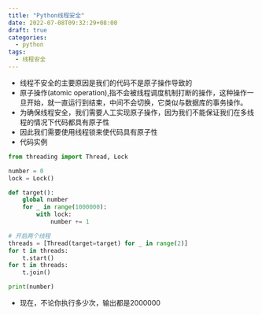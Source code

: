 ```yaml
---
title: "Python线程安全"
date: 2022-07-08T09:32:29+08:00
draft: true
categories:
  - python
tags:
  - 线程安全
---
```

<!--more-->

- 线程不安全的主要原因是我们的代码不是原子操作导致的
- 原子操作(atomic operation),指不会被线程调度机制打断的操作，这种操作一旦开始，就一直运行到结束，中间不会切换，它类似与数据库的事务操作。
- 为确保线程安全，我们需要人工实现原子操作，因为我们不能保证我们在多线程的情况下代码都具有原子性
- 因此我们需要使用线程锁来使代码具有原子性
- 代码实例

```python
from threading import Thread, Lock

number = 0
lock = Lock()

def target():
    global number
    for _ in range(1000000):
        with lock:
            number += 1

# 开启两个线程
threads = [Thread(target=target) for _ in range(2)]
for t in threads:
    t.start()
for t in threads:
    t.join()

print(number)

```
- 现在，不论你执行多少次，输出都是2000000
